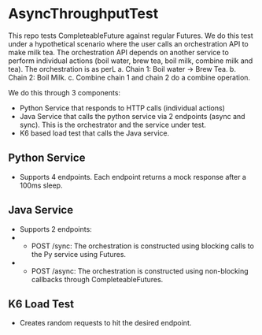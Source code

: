 # AsyncThroughputTest
This repo tests CompleteableFuture against regular Futures. We do this test under a hypothetical scenario where the user calls an orchestration API to make milk tea. The orchestration API depends on another service to perform individual actions (boil water, brew tea, boil milk, combine milk and tea). The orchestration is as perL
a. Chain 1: Boil water -> Brew Tea.
b. Chain 2: Boil Milk.
c. Combine chain 1 and chain 2 do a combine operation.

We do this through 3 components:
* Python Service that responds to HTTP calls (individual actions)
* Java Service that calls the python service via 2 endpoints (async and sync). This is the orchestrator and the service under test.
* K6 based load test that calls the Java service.

## Python Service
* Supports 4 endpoints. Each endpoint returns a mock response after a 100ms sleep.

## Java Service
* Supports 2 endpoints:
* * POST /sync: The orchestration is constructed using blocking calls to the Py service using Futures.
* * POST /async: The orchestration is constructed using non-blocking callbacks through CompleteableFutures.

## K6 Load Test
* Creates random requests to hit the desired endpoint.
